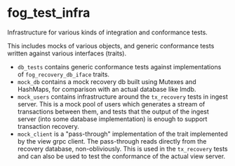 fog_test_infra
==============

Infrastructure for various kinds of integration and conformance tests.

This includes mocks of various objects, and generic conformance tests written against
various interfaces (traits).

- `db_tests` contains generic conformance tests against implementations of
  `fog_recovery_db_iface` traits.
- `mock_db` contains a mock recovery db built using Mutexes and HashMaps, for
  comparison with an actual database like lmdb.
- `mock_users` contains infrastructure around the `tx_recovery` tests in ingest server.
  This is a mock pool of users which generates a stream of transactions between them,
  and tests that the output of the ingest server (into some database implementation)
  is enough to support transaction recovery.
- `mock_client` is a "pass-through" implementation of the trait implemented by the view grpc client.
  The pass-through reads directly from the recovery database, non-obliviously.
  This is used in the `tx_recovery` tests and can also be used to test the conformance of the
  actual view server.
